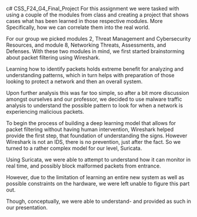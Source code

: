 c# CSS_F24_G4_Final_Project
For this assignment we were tasked with using a couple of the modules from class and creating a project that shows cases what has been learned in those respective modules. More Specifically, how we can correlate them into the real world. 

For our group we picked modules 2, Threat Management and Cybersecurity Resources, and module 8, Networking Threats, Assessments, and Defenses.
With these two modules in mind, we first started brainstorming about packet filtering using Wireshark. 

Learning how to identify packets holds extreme benefit for analyzing and understanding patterns, which in turn helps with preparation of those looking to protect a network and then an overall system.

Upon further analysis this was far too simple, so after a bit more discussion amongst ourselves and our professor, we decided to use malware traffic analysis to understand the possible pattern to look for when a network is experiencing malicious packets.

To begin the process of building a deep learning model that allows for packet filtering without having human intervention, Wireshark helped provide the first step, that foundation of understanding the signs. 
However Wireshark is not an IDS, there is no prevention, just after the fact. 
So we turned to a rather complex model for our level, Suricata.

Using Suricata, we were able to attempt to understand how it can monitor in real time, and possibly block malformed packets from entrance. 

However, due to the limitation of learning an entire new system as well as possible constraints on the hardware, we were left unable to figure this part out. 

Though, conceptually, we were able to understand- and provided as such in our presentation.

